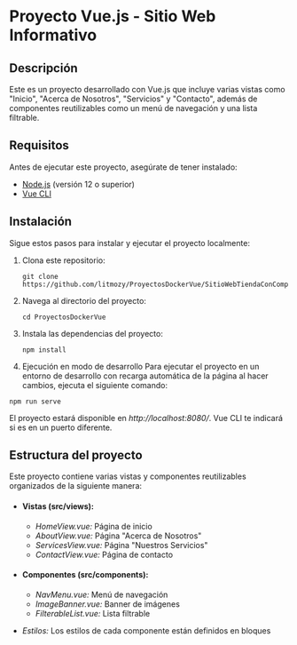 # Proyecto Vue.js - Sitio Web Informativo

## Descripción
Este es un proyecto desarrollado con Vue.js que incluye varias vistas como "Inicio", "Acerca de Nosotros", "Servicios" y "Contacto", además de componentes reutilizables como un menú de navegación y una lista filtrable.

## Requisitos

Antes de ejecutar este proyecto, asegúrate de tener instalado:

- [Node.js](https://nodejs.org/) (versión 12 o superior)
- [Vue CLI](https://cli.vuejs.org/guide/installation.html)

## Instalación

Sigue estos pasos para instalar y ejecutar el proyecto localmente:

1. Clona este repositorio:

   ```
   git clone https://github.com/litmozy/ProyectosDockerVue/SitioWebTiendaConComponentesYVistas
   ```
2. Navega al directorio del proyecto:
   ```
   cd ProyectosDockerVue

   ```
3. Instala las dependencias del proyecto:
   ```
   npm install
   ```
4. Ejecución en modo de desarrollo
Para ejecutar el proyecto en un entorno de desarrollo con recarga automática de la página al hacer cambios, ejecuta el siguiente comando:
```
npm run serve
```
El proyecto estará disponible en *http://localhost:8080/*. Vue CLI te indicará si es en un puerto diferente.

## Estructura del proyecto
Este proyecto contiene varias vistas y componentes reutilizables organizados de la siguiente manera:
- #### Vistas (src/views):
  - *HomeView.vue:* Página de inicio
  - *AboutView.vue:* Página "Acerca de Nosotros"
  - *ServicesView.vue:* Página "Nuestros Servicios"
  - *ContactView.vue:* Página de contacto
- #### Componentes (src/components):
  - *NavMenu.vue:* Menú de navegación
  - *ImageBanner.vue:* Banner de imágenes
  - *FilterableList.vue:* Lista filtrable
- *Estilos:* Los estilos de cada componente están definidos en bloques <style scoped> dentro de cada archivo .vue, asegurando que los estilos no afecten otros componentes.

  ## Uso de enrutador
  El proyecto utiliza Vue Router para la navegación entre vistas. Las rutas principales están definidas en el archivo src/router/index.js.
